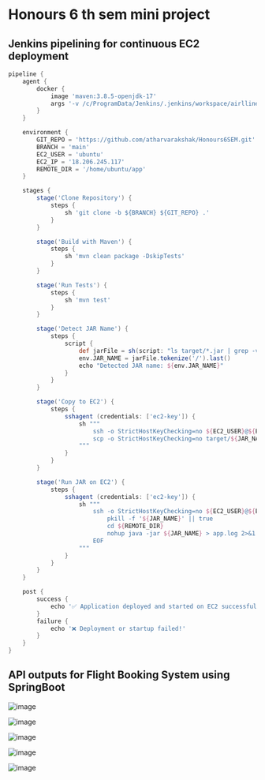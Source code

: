 # Honours 6 th sem mini project

## Jenkins pipelining for continuous EC2 deployment

```groovy
pipeline {
    agent {
        docker {
            image 'maven:3.8.5-openjdk-17'
            args '-v /c/ProgramData/Jenkins/.jenkins/workspace/airlline-automation:/app -w /app' // Mounting Maven cache from host Windows system
        }
    }

    environment {
        GIT_REPO = 'https://github.com/atharvarakshak/Honours6SEM.git'
        BRANCH = 'main'
        EC2_USER = 'ubuntu'
        EC2_IP = '18.206.245.117'
        REMOTE_DIR = '/home/ubuntu/app'
    }

    stages {
        stage('Clone Repository') {
            steps {
                sh 'git clone -b ${BRANCH} ${GIT_REPO} .'
            }
        }

        stage('Build with Maven') {
            steps {
                sh 'mvn clean package -DskipTests'
            }
        }

        stage('Run Tests') {
            steps {
                sh 'mvn test'
            }
        }

        stage('Detect JAR Name') {
            steps {
                script {
                    def jarFile = sh(script: "ls target/*.jar | grep -v 'original' | head -n 1", returnStdout: true).trim()
                    env.JAR_NAME = jarFile.tokenize('/').last()
                    echo "Detected JAR name: ${env.JAR_NAME}"
                }
            }
        }

        stage('Copy to EC2') {
            steps {
                sshagent (credentials: ['ec2-key']) {
                    sh """
                        ssh -o StrictHostKeyChecking=no ${EC2_USER}@${EC2_IP} "mkdir -p ${REMOTE_DIR}"
                        scp -o StrictHostKeyChecking=no target/${JAR_NAME} ${EC2_USER}@${EC2_IP}:${REMOTE_DIR}/
                    """
                }
            }
        }

        stage('Run JAR on EC2') {
            steps {
                sshagent (credentials: ['ec2-key']) {
                    sh """
                        ssh -o StrictHostKeyChecking=no ${EC2_USER}@${EC2_IP} << EOF
                            pkill -f '${JAR_NAME}' || true
                            cd ${REMOTE_DIR}
                            nohup java -jar ${JAR_NAME} > app.log 2>&1 &
                        EOF
                    """
                }
            }
        }
    }

    post {
        success {
            echo '✅ Application deployed and started on EC2 successfully!'
        }
        failure {
            echo '❌ Deployment or startup failed!'
        }
    }
}
```

## API outputs for Flight Booking System using SpringBoot


![image](https://github.com/user-attachments/assets/eea65f88-5d23-467e-b019-cfef8548f563)

![image](https://github.com/user-attachments/assets/016ca0ba-af0c-417d-b1d5-04b06628c356)

![image](https://github.com/user-attachments/assets/5aa99480-dc19-49d0-82e0-6dbed86681de)

![image](https://github.com/user-attachments/assets/1a942cd2-0c16-4205-b30b-d61b77c5e3b4)


![image](https://github.com/user-attachments/assets/97db855e-ec08-41d0-9a54-09b2dce19c23)

